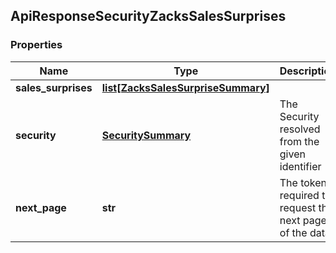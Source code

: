 ## ApiResponseSecurityZacksSalesSurprises

### Properties
Name | Type | Description | Notes
------------ | ------------- | ------------- | -------------
**sales_surprises** | [**list[ZacksSalesSurpriseSummary]**](ZacksSalesSurpriseSummary.md) |  | [optional] 
**security** | [**SecuritySummary**](SecuritySummary.md) | The Security resolved from the given identifier | [optional] 
**next_page** | **str** | The token required to request the next page of the data | [optional] 



